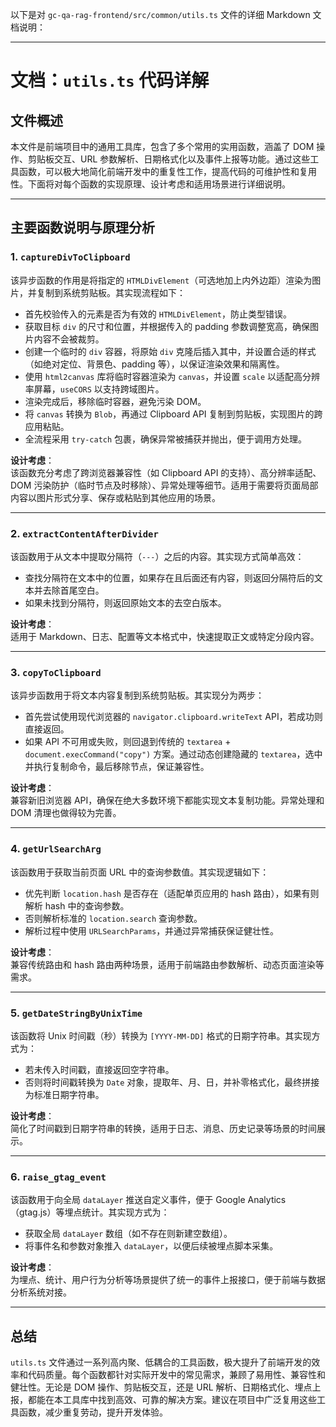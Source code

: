 以下是对 `gc-qa-rag-frontend/src/common/utils.ts` 文件的详细 Markdown 文档说明：

---

# 文档：`utils.ts` 代码详解

## 文件概述

本文件是前端项目中的通用工具库，包含了多个常用的实用函数，涵盖了 DOM 操作、剪贴板交互、URL 参数解析、日期格式化以及事件上报等功能。通过这些工具函数，可以极大地简化前端开发中的重复性工作，提高代码的可维护性和复用性。下面将对每个函数的实现原理、设计考虑和适用场景进行详细说明。

---

## 主要函数说明与原理分析

### 1. `captureDivToClipboard`

该异步函数的作用是将指定的 `HTMLDivElement`（可选地加上内外边距）渲染为图片，并复制到系统剪贴板。其实现流程如下：

-   首先校验传入的元素是否为有效的 `HTMLDivElement`，防止类型错误。
-   获取目标 `div` 的尺寸和位置，并根据传入的 padding 参数调整宽高，确保图片内容不会被裁剪。
-   创建一个临时的 `div` 容器，将原始 `div` 克隆后插入其中，并设置合适的样式（如绝对定位、背景色、padding 等），以保证渲染效果和隔离性。
-   使用 `html2canvas` 库将临时容器渲染为 `canvas`，并设置 `scale` 以适配高分辨率屏幕，`useCORS` 以支持跨域图片。
-   渲染完成后，移除临时容器，避免污染 DOM。
-   将 `canvas` 转换为 `Blob`，再通过 Clipboard API 复制到剪贴板，实现图片的跨应用粘贴。
-   全流程采用 `try-catch` 包裹，确保异常被捕获并抛出，便于调用方处理。

**设计考虑**：  
该函数充分考虑了跨浏览器兼容性（如 Clipboard API 的支持）、高分辨率适配、DOM 污染防护（临时节点及时移除）、异常处理等细节。适用于需要将页面局部内容以图片形式分享、保存或粘贴到其他应用的场景。

---

### 2. `extractContentAfterDivider`

该函数用于从文本中提取分隔符（`---`）之后的内容。其实现方式简单高效：

-   查找分隔符在文本中的位置，如果存在且后面还有内容，则返回分隔符后的文本并去除首尾空白。
-   如果未找到分隔符，则返回原始文本的去空白版本。

**设计考虑**：  
适用于 Markdown、日志、配置等文本格式中，快速提取正文或特定分段内容。

---

### 3. `copyToClipboard`

该异步函数用于将文本内容复制到系统剪贴板。其实现分为两步：

-   首先尝试使用现代浏览器的 `navigator.clipboard.writeText` API，若成功则直接返回。
-   如果 API 不可用或失败，则回退到传统的 `textarea` + `document.execCommand("copy")` 方案。通过动态创建隐藏的 `textarea`，选中并执行复制命令，最后移除节点，保证兼容性。

**设计考虑**：  
兼容新旧浏览器 API，确保在绝大多数环境下都能实现文本复制功能。异常处理和 DOM 清理也做得较为完善。

---

### 4. `getUrlSearchArg`

该函数用于获取当前页面 URL 中的查询参数值。其实现逻辑如下：

-   优先判断 `location.hash` 是否存在（适配单页应用的 hash 路由），如果有则解析 hash 中的查询参数。
-   否则解析标准的 `location.search` 查询参数。
-   解析过程中使用 `URLSearchParams`，并通过异常捕获保证健壮性。

**设计考虑**：  
兼容传统路由和 hash 路由两种场景，适用于前端路由参数解析、动态页面渲染等需求。

---

### 5. `getDateStringByUnixTime`

该函数将 Unix 时间戳（秒）转换为 `[YYYY-MM-DD]` 格式的日期字符串。其实现方式为：

-   若未传入时间戳，直接返回空字符串。
-   否则将时间戳转换为 `Date` 对象，提取年、月、日，并补零格式化，最终拼接为标准日期字符串。

**设计考虑**：  
简化了时间戳到日期字符串的转换，适用于日志、消息、历史记录等场景的时间展示。

---

### 6. `raise_gtag_event`

该函数用于向全局 `dataLayer` 推送自定义事件，便于 Google Analytics（gtag.js）等埋点统计。其实现方式为：

-   获取全局 `dataLayer` 数组（如不存在则新建空数组）。
-   将事件名和参数对象推入 `dataLayer`，以便后续被埋点脚本采集。

**设计考虑**：  
为埋点、统计、用户行为分析等场景提供了统一的事件上报接口，便于前端与数据分析系统对接。

---

## 总结

`utils.ts` 文件通过一系列高内聚、低耦合的工具函数，极大提升了前端开发的效率和代码质量。每个函数都针对实际开发中的常见需求，兼顾了易用性、兼容性和健壮性。无论是 DOM 操作、剪贴板交互，还是 URL 解析、日期格式化、埋点上报，都能在本工具库中找到高效、可靠的解决方案。建议在项目中广泛复用这些工具函数，减少重复劳动，提升开发体验。
